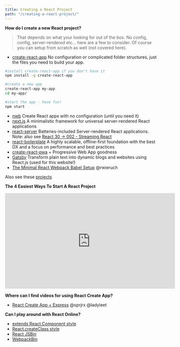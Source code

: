 ```yaml
---
title: Creating a React Project
path: "/creating-a-react-project/"
---
```


**How do I create a new React project?**

> That depends on what your looking for out of the box.  No config, config, server-rendered etc... here are a few to consider.  Of course you can setup from scratch as well (not covered here).

* [create-react-app](https://github.com/facebookincubator/create-react-app) No configuration or complicated folder structures, just the files you need to build your app.

```bash
#install create-react-app if you don't have it
npm install -g create-react-app

#create a new app
create-react-app my-app
cd my-app/

#start the app - have fun!
npm start
```

* [nwb](https://github.com/insin/nwb) Create React apps with no configuration (until you need it)
* [next.js](https://github.com/zeit/next.js) A minimalistic framework for universal server-rendered React applications
* [react-server](https://github.com/redfin/react-server) Batteries-included Server-rendered React applications. Note: also see [React 30 -> 002 - Streaming React](https://www.youtube.com/watch?v=XW_c60NCkI4)
* [react-boilerplate](https://github.com/mxstbr/react-boilerplate) A highly scalable, offline-first foundation with the best DX and a focus on performance and best practices
* [create-react-pwa](https://github.com/jeffposnick/create-react-pwa) + Progressive Web App goodness
* [Gatsby](https://github.com/gatsbyjs/gatsby) Transform plain text into dynamic blogs and websites using React.js (used for this website!)
* [The Minimal React Webpack Babel Setup](https://www.robinwieruch.de/minimal-react-webpack-babel-setup) @rwieruch

Also see these [projects](https://github.com/facebookincubator/create-react-app#alternatives)


**The 4 Easiest Ways To Start A React Project**
<iframe id="leveluptuts-start" width="560" height="315" src="https://www.youtube.com/embed/UggiTEvrL5c" frameborder="0" allowfullscreen></iframe>



**Where can I find videos for using React Create App?**

* [React Create App + Express](https://www.youtube.com/watch?v=gbVhmaW04bc&feature=youtu.be) @sprjrx @ladyleet


**Can I play around with React Online?**

* [extends React.Component style](http://codepen.io/Arney/pen/OXYqWb)
* [React.createClass style](http://codepen.io/Arney/pen/QERoaQ)
* [React JSBin](http://react.jsbin.com/?html,css,js,output)
* [WebpackBin](http://www.webpackbin.com/EkscblgMM)
